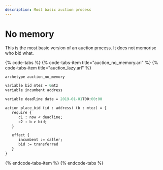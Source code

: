 ```yaml
---
description: Most basic auction process
---
```


# No memory

This is the most basic version of an auction process. It does not memorise who bid what.

{% code-tabs %}
{% code-tabs-item title="auction\_no\_memory.arl" %}
{% code-tabs-item title="auction\_lazy.arl" %}
```ocaml
archetype auction_no_memory

variable bid mtez = 0mtz
variable incumbent address

variable deadline date = 2019-01-01T00:00:00

action place_bid (id : address) (b : mtez) = {
   require {
      c1 : now < deadline;
      c2 : b > bid;
   }

   effect {
      incumbent := caller;
      bid := transferred
   }
}

```
{% endcode-tabs-item %}
{% endcode-tabs %}



